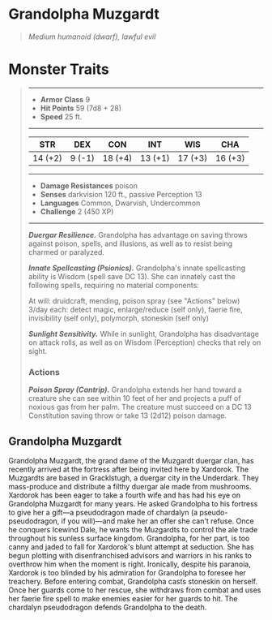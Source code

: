 # Grandolpha Muzgardt
>*Medium humanoid (dwarf), lawful evil*
# Monster Traits
>___
>- **Armor Class** 9
>- **Hit Points** 59 (7d8 + 28)
>- **Speed** 25 ft.
>___
>|STR|DEX|CON|INT|WIS|CHA|
>|:---:|:---:|:---:|:---:|:---:|:---:|
>|14 (+2)|9 (-1)|18 (+4)|13 (+1)|17 (+3)|16 (+3)|
>___
>- **Damage Resistances** poison
>- **Senses** darkvision 120 ft., passive Perception 13
>- **Languages** Common, Dwarvish, Undercommon
>- **Challenge** 2 (450 XP)
>___
>***Duergar Resilience.*** Grandolpha has advantage on saving throws against poison, spells, and illusions, as well as to resist being charmed or paralyzed.  
>
>***Innate Spellcasting (Psionics).*** Grandolpha's innate spellcasting ability is Wisdom (spell save DC 13). She can innately cast the following spells, requiring no material components:  
>
>At will: druidcraft, mending, poison spray (see "Actions" below)  
>3/day each: detect magic, enlarge/reduce (self only), faerie fire, invisibility (self only), polymorph, stoneskin (self only)  
>
>
>***Sunlight Sensitivity.*** While in sunlight, Grandolpha has disadvantage on attack rolls, as well as on Wisdom (Perception) checks that rely on sight.  
>
>### Actions
>***Poison Spray (Cantrip).*** Grandolpha extends her hand toward a creature she can see within 10 feet of her and projects a puff of noxious gas from her palm. The creature must succeed on a DC 13 Constitution saving throw or take 13 (2d12) poison damage.
## Grandolpha Muzgardt
Grandolpha Muzgardt, the grand dame of the Muzgardt duergar clan, has recently arrived at the fortress after being invited here by Xardorok. The Muzgardts are based in Gracklstugh, a duergar city in the Underdark. They mass-produce and distribute a filthy duergar ale made from mushrooms. Xardorok has been eager to take a fourth wife and has had his eye on Grandolpha Muzgardt for many years. He asked Grandolpha to his fortress to give her a gift—a pseudodragon made of chardalyn (a pseudo-pseudodragon, if you will)—and make her an offer she can't refuse. Once he conquers Icewind Dale, he wants the Muzgardts to control the ale trade throughout his sunless surface kingdom.
Grandolpha, for her part, is too canny and jaded to fall for Xardorok's blunt attempt at seduction. She has begun plotting with disenfranchised advisors and warriors in his ranks to overthrow him when the moment is right. Ironically, despite his paranoia, Xardorok is too blinded by his admiration for Grandolpha to foresee her treachery.
Before entering combat, Grandolpha casts stoneskin on herself. Once her guards come to her rescue, she withdraws from combat and uses her faerie fire spell to make enemies easier for her guards to hit. The chardalyn pseudodragon defends Grandolpha to the death.